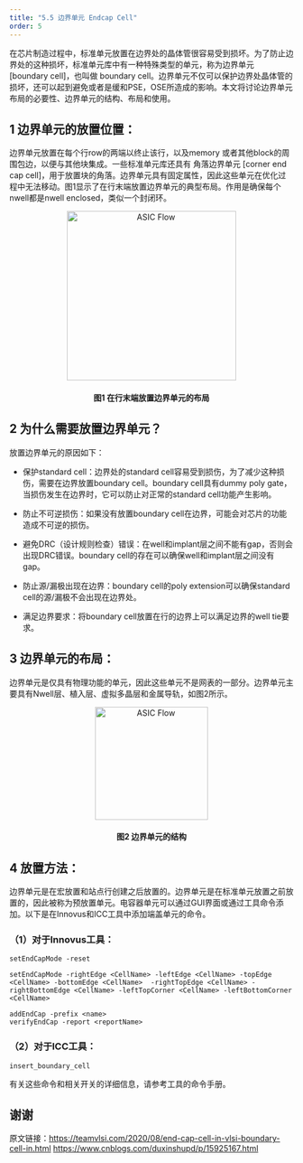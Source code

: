```yaml
---
title: "5.5 边界单元 Endcap Cell"
order: 5
---
```


在芯片制造过程中，标准单元放置在边界处的晶体管很容易受到损坏。为了防止边界处的这种损坏，标准单元库中有一种特殊类型的单元，称为边界单元 [boundary cell]，也叫做 boundary cell。边界单元不仅可以保护边界处晶体管的损坏，还可以起到避免或者是缓和PSE，OSE所造成的影响。本文将讨论边界单元布局的必要性、边界单元的结构、布局和使用。

## 1 边界单元的放置位置：

边界单元放置在每个行row的两端以终止该行，以及memory 或者其他block的周围包边，以便与其他块集成。一些标准单元库还具有 角落边界单元 [corner end cap cell]，用于放置块的角落。边界单元具有固定属性，因此这些单元在优化过程中无法移动。图1显示了在行末端放置边界单元的典型布局。作用是确保每个nwell都是nwell enclosed，类似一个封闭环。

<div style="text-align:center;">
  <img src="/res/images/train_eda_5/EndCapPlacement.png" alt="ASIC Flow" width="300" />
  <h4>图1 在行末端放置边界单元的布局</h4>
</div>

## 2 为什么需要放置边界单元？

放置边界单元的原因如下：

- 保护standard cell：边界处的standard cell容易受到损伤，为了减少这种损伤，需要在边界放置boundary cell。boundary cell具有dummy poly gate，当损伤发生在边界时，它可以防止对正常的standard cell功能产生影响。

- 防止不可逆损伤：如果没有放置boundary cell在边界，可能会对芯片的功能造成不可逆的损伤。

- 避免DRC（设计规则检查）错误：在well和implant层之间不能有gap，否则会出现DRC错误。boundary cell的存在可以确保well和implant层之间没有gap。

- 防止源/漏极出现在边界：boundary cell的poly extension可以确保standard cell的源/漏极不会出现在边界处。

- 满足边界要求：将boundary cell放置在行的边界上可以满足边界的well tie要求。

## 3 边界单元的布局：

边界单元是仅具有物理功能的单元，因此这些单元不是网表的一部分。边界单元主要具有Nwell层、植入层、虚拟多晶层和金属导轨，如图2所示。

<div style="text-align:center;">
  <img src="/res/images/train_eda_5/endcapCell.png" alt="ASIC Flow" width="200" />
  <h4>图2 边界单元的结构</h4>
</div>



## 4 放置方法：

边界单元是在宏放置和站点行创建之后放置的。边界单元是在标准单元放置之前放置的，因此被称为预放置单元。电容器单元可以通过GUI界面或通过工具命令添加。以下是在Innovus和ICC工具中添加端盖单元的命令。

### （1）对于Innovus工具：

```
setEndCapMode -reset

setEndCapMode -rightEdge <CellName> -leftEdge <CellName> -topEdge <CellName> -bottomEdge <CellName>  -rightTopEdge <CellName> -rightBottomEdge <CellName> -leftTopCorner <CellName> -leftBottomCorner <CellName>

addEndCap -prefix <name>
verifyEndCap -report <reportName>
```

### （2）对于ICC工具：

```
insert_boundary_cell
```

有关这些命令和相关开关的详细信息，请参考工具的命令手册。

## 谢谢

原文链接：https://teamvlsi.com/2020/08/end-cap-cell-in-vlsi-boundary-cell-in.html
https://www.cnblogs.com/duxinshupd/p/15925167.html